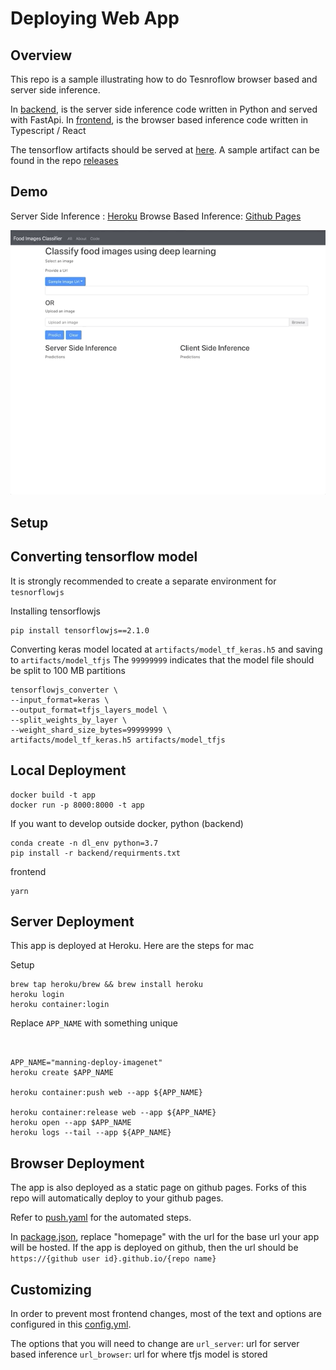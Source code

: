 # Deploying Web App

## Overview 

This repo is a sample illustrating how to do Tesnroflow browser based and server side inference.

In [backend](backend), is the server side inference code written in Python and served with FastApi.
In [frontend](frontend), is the browser based inference code written in Typescript / React 

The tensorflow artifacts should be served at [here](backend/artifacts).
A sample artifact can be found in the repo [releases](https://github.com/reshamas/deploying-web-app/releases/tag/1.0.0-tfjs) 

## Demo 

Server Side Inference : [Heroku](https://manning-deploy-imagenet.herokuapp.com/)
Browse Based Inference: [Github Pages](https://reshamas.github.io/deploying-web-app/)


![Demo](assets/demo.gif)


## Setup



## Converting tensorflow model

It is strongly recommended to create a separate environment for `tesnorflowjs`

Installing tensorflowjs 
``` 
pip install tensorflowjs==2.1.0
```

Converting keras model located at `artifacts/model_tf_keras.h5` and saving to `artifacts/model_tfjs`
The `99999999` indicates that the model file should be split to 100 MB partitions

```
tensorflowjs_converter \
--input_format=keras \
--output_format=tfjs_layers_model \
--split_weights_by_layer \
--weight_shard_size_bytes=99999999 \
artifacts/model_tf_keras.h5 artifacts/model_tfjs

```


## Local Deployment

```
docker build -t app 
docker run -p 8000:8000 -t app 
```

If you want to develop outside docker,
python (backend)
```
conda create -n dl_env python=3.7 
pip install -r backend/requirments.txt
```

frontend
```
yarn 
```


## Server Deployment

This app is deployed at Heroku.
Here are the steps for mac

Setup 
``` 
brew tap heroku/brew && brew install heroku
heroku login
heroku container:login
```

Replace `APP_NAME` with something unique
```


APP_NAME="manning-deploy-imagenet"
heroku create $APP_NAME

heroku container:push web --app ${APP_NAME}

heroku container:release web --app ${APP_NAME}
heroku open --app $APP_NAME
heroku logs --tail --app ${APP_NAME}
```

## Browser Deployment
The app is also deployed as a static page on github pages. 
Forks of this repo will automatically deploy to your github pages.

Refer to [push.yaml](.github/workflows/push.yml) for the automated steps.


In [package.json](frontend/package.json), replace "homepage" with the url for the base url your app will be hosted.
If the app is deployed on github, then the url should be `https://{github user id}.github.io/{repo name}`


## Customizing
In order to prevent most frontend changes, most of the text and options are configured in this [config.yml](config.yaml).

The options that you will need to change are 
`url_server`: url for server based inference 
`url_browser`: url for where tfjs model is stored


